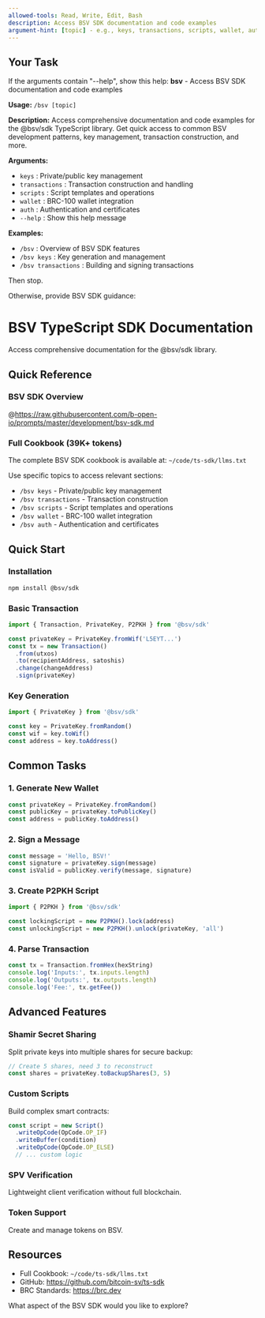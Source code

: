 ```yaml
---
allowed-tools: Read, Write, Edit, Bash
description: Access BSV SDK documentation and code examples
argument-hint: [topic] - e.g., keys, transactions, scripts, wallet, auth
---
```


## Your Task

If the arguments contain "--help", show this help:
**bsv** - Access BSV SDK documentation and code examples

**Usage:** `/bsv [topic]`

**Description:**
Access comprehensive documentation and code examples for the @bsv/sdk TypeScript library. Get quick access to common BSV development patterns, key management, transaction construction, and more.

**Arguments:**
- `keys`         : Private/public key management
- `transactions` : Transaction construction and handling
- `scripts`      : Script templates and operations
- `wallet`       : BRC-100 wallet integration
- `auth`         : Authentication and certificates
- `--help`       : Show this help message

**Examples:**
- `/bsv`              : Overview of BSV SDK features
- `/bsv keys`         : Key generation and management
- `/bsv transactions` : Building and signing transactions

Then stop.

Otherwise, provide BSV SDK guidance:

# BSV TypeScript SDK Documentation

Access comprehensive documentation for the @bsv/sdk library.

## Quick Reference

### BSV SDK Overview
@https://raw.githubusercontent.com/b-open-io/prompts/master/development/bsv-sdk.md

### Full Cookbook (39K+ tokens)
The complete BSV SDK cookbook is available at:
`~/code/ts-sdk/llms.txt`

Use specific topics to access relevant sections:
- `/bsv keys` - Private/public key management
- `/bsv transactions` - Transaction construction
- `/bsv scripts` - Script templates and operations
- `/bsv wallet` - BRC-100 wallet integration
- `/bsv auth` - Authentication and certificates

## Quick Start

### Installation
```bash
npm install @bsv/sdk
```

### Basic Transaction
```typescript
import { Transaction, PrivateKey, P2PKH } from '@bsv/sdk'

const privateKey = PrivateKey.fromWif('L5EYT...')
const tx = new Transaction()
  .from(utxos)
  .to(recipientAddress, satoshis)
  .change(changeAddress)
  .sign(privateKey)
```

### Key Generation
```typescript
import { PrivateKey } from '@bsv/sdk'

const key = PrivateKey.fromRandom()
const wif = key.toWif()
const address = key.toAddress()
```

## Common Tasks

### 1. Generate New Wallet
```typescript
const privateKey = PrivateKey.fromRandom()
const publicKey = privateKey.toPublicKey()
const address = publicKey.toAddress()
```

### 2. Sign a Message
```typescript
const message = 'Hello, BSV!'
const signature = privateKey.sign(message)
const isValid = publicKey.verify(message, signature)
```

### 3. Create P2PKH Script
```typescript
import { P2PKH } from '@bsv/sdk'

const lockingScript = new P2PKH().lock(address)
const unlockingScript = new P2PKH().unlock(privateKey, 'all')
```

### 4. Parse Transaction
```typescript
const tx = Transaction.fromHex(hexString)
console.log('Inputs:', tx.inputs.length)
console.log('Outputs:', tx.outputs.length)
console.log('Fee:', tx.getFee())
```

## Advanced Features

### Shamir Secret Sharing
Split private keys into multiple shares for secure backup:
```typescript
// Create 5 shares, need 3 to reconstruct
const shares = privateKey.toBackupShares(3, 5)
```

### Custom Scripts
Build complex smart contracts:
```typescript
const script = new Script()
  .writeOpCode(OpCode.OP_IF)
  .writeBuffer(condition)
  .writeOpCode(OpCode.OP_ELSE)
  // ... custom logic
```

### SPV Verification
Lightweight client verification without full blockchain.

### Token Support
Create and manage tokens on BSV.

## Resources
- Full Cookbook: `~/code/ts-sdk/llms.txt`
- GitHub: https://github.com/bitcoin-sv/ts-sdk
- BRC Standards: https://brc.dev

What aspect of the BSV SDK would you like to explore?
